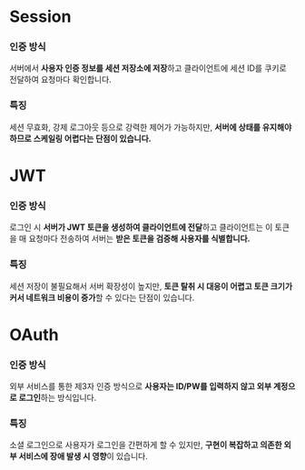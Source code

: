 # Session
### 인증 방식
서버에서 **사용자 인증 정보를 세션 저장소에 저장**하고 클라이언트에 세션 ID를 쿠키로 전달하여 요청마다 확인합니다.
### 특징
세션 무효화, 강제 로그아웃 등으로 강력한 제어가 가능하지만, **서버에 상태를 유지해야 하므로 스케일링 어렵다는 단점이 있습니다.**

# JWT
### 인증 방식
로그인 시 **서버가 JWT 토큰을 생성하여 클라이언트에 전달**하고 클라이언트는 이 토큰을 매 요청마다 전송하여 서버는 **받은 토큰을 검증해 사용자를 식별합니다.**
### 특징
세션 저장이 불필요해서 서버 확장성이 높지만, **토큰 탈취 시 대응이 어렵고 토큰 크기가 커서 네트워크 비용이 증가**할 수 있다는 단점이 있습니다.

# OAuth
### 인증 방식
외부 서비스를 통한 제3자 인증 방식으로 **사용자는 ID/PW를 입력하지 않고 외부 계정으로 로그인**하는 방식입니다.

### 특징
소셜 로그인으로 사용자가 로그인을 간편하게 할 수 있지만, **구현이 복잡하고 의존한 외부 서비스에 장애 발생 시 영향**이 있습니다.